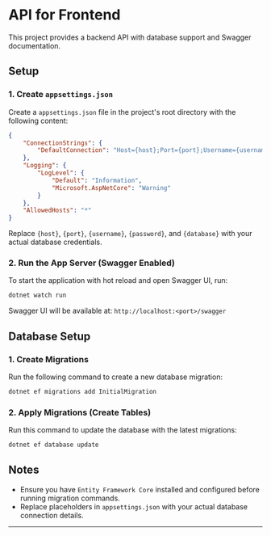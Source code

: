 # API for Frontend

This project provides a backend API with database support and Swagger documentation.

## Setup

### 1. Create `appsettings.json`

Create a `appsettings.json` file in the project's root directory with the following content:

```json
{
    "ConnectionStrings": {
        "DefaultConnection": "Host={host};Port={port};Username={username};Password={password};Database={database}"
    },
    "Logging": {
        "LogLevel": {
            "Default": "Information",
            "Microsoft.AspNetCore": "Warning"
        }
    },
    "AllowedHosts": "*"
}
```

Replace `{host}`, `{port}`, `{username}`, `{password}`, and `{database}` with your actual database credentials.

### 2. Run the App Server (Swagger Enabled)

To start the application with hot reload and open Swagger UI, run:

```sh
dotnet watch run
```

Swagger UI will be available at: `http://localhost:<port>/swagger`

## Database Setup

### 1. Create Migrations

Run the following command to create a new database migration:

```sh
dotnet ef migrations add InitialMigration
```

### 2. Apply Migrations (Create Tables)

Run this command to update the database with the latest migrations:

```sh
dotnet ef database update
```

## Notes
- Ensure you have `Entity Framework Core` installed and configured before running migration commands.
- Replace placeholders in `appsettings.json` with your actual database connection details.

---


